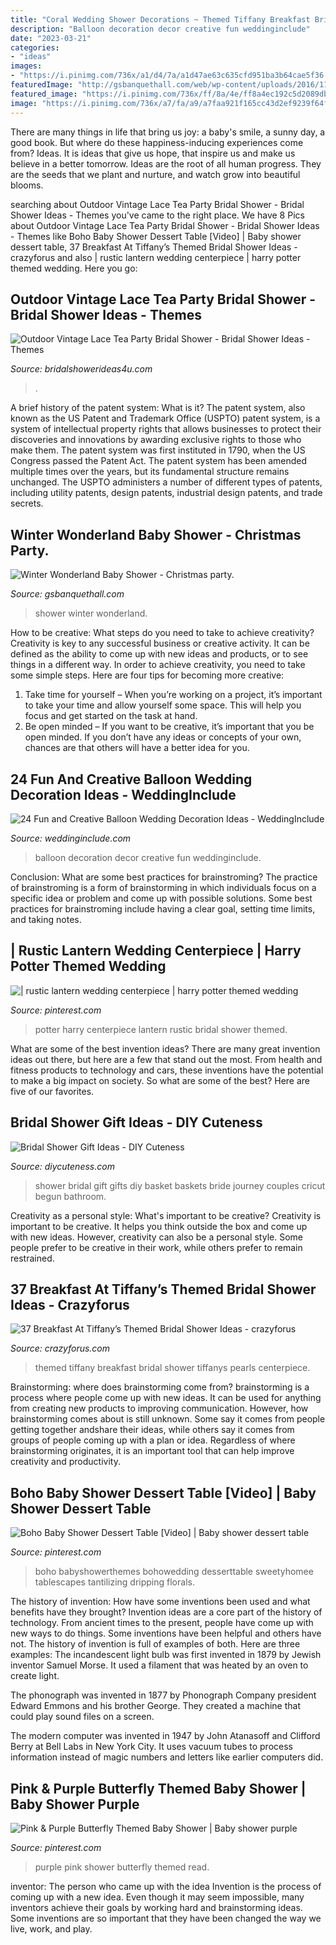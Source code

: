 ```yaml
---
title: "Coral Wedding Shower Decorations ~ Themed Tiffany Breakfast Bridal Shower Tiffanys Pearls Centerpiece"
description: "Balloon decoration decor creative fun weddinginclude"
date: "2023-03-21"
categories:
- "ideas"
images:
- "https://i.pinimg.com/736x/a1/d4/7a/a1d47ae63c635cfd951ba3b64cae5f36.jpg"
featuredImage: "http://gsbanquethall.com/web/wp-content/uploads/2016/11/snow-10.jpg"
featured_image: "https://i.pinimg.com/736x/ff/8a/4e/ff8a4ec192c5d2089dbe2c942c99299a.jpg"
image: "https://i.pinimg.com/736x/a7/fa/a9/a7faa921f165cc43d2ef9239f64fffde--purple-butterfly-pink-purple.jpg"
---
```



There are many things in life that bring us joy: a baby's smile, a sunny day, a good book. But where do these happiness-inducing experiences come from? Ideas. It is ideas that give us hope, that inspire us and make us believe in a better tomorrow. Ideas are the root of all human progress. They are the seeds that we plant and nurture, and watch grow into beautiful blooms.

	

		
searching about Outdoor Vintage Lace Tea Party Bridal Shower - Bridal Shower Ideas - Themes you've came to the right place. We have 8 Pics about Outdoor Vintage Lace Tea Party Bridal Shower - Bridal Shower Ideas - Themes like Boho Baby Shower Dessert Table [Video] | Baby shower dessert table, 37 Breakfast At Tiffany’s Themed Bridal Shower Ideas - crazyforus and also | rustic lantern wedding centerpiece | harry potter themed wedding. Here you go:
		
    
## Outdoor Vintage Lace Tea Party Bridal Shower - Bridal Shower Ideas - Themes

<img loading=lazy src="https://www.bridalshowerideas4u.com/wp-content/uploads/2016/04/Outdoor-Vintage-Lace-Tea-Party-Bridal-Shower-Tea-Truffles.jpg" onerror="this.onerror=null;this.src='https://tse1.mm.bing.net/th?id=OIP.7pVZoFLFmW22S6nb-RfboQHaLH&amp;pid=15.1';" alt="Outdoor Vintage Lace Tea Party Bridal Shower - Bridal Shower Ideas - Themes">

_Source: bridalshowerideas4u.com_

>. 

	

A brief history of the patent system: What is it?
The patent system, also known as the US Patent and Trademark Office (USPTO) patent system, is a system of intellectual property rights that allows businesses to protect their discoveries and innovations by awarding exclusive rights to those who make them. The patent system was first instituted in 1790, when the US Congress passed the Patent Act. The patent system has been amended multiple times over the years, but its fundamental structure remains unchanged. The USPTO administers a number of different types of patents, including utility patents, design patents, industrial design patents, and trade secrets.

    
## Winter Wonderland Baby Shower - Christmas Party.

<img loading=lazy src="http://gsbanquethall.com/web/wp-content/uploads/2016/11/snow-10.jpg" onerror="this.onerror=null;this.src='https://tse4.mm.bing.net/th?id=OIP.j5t1JWvngbGpikqwS4TciQHaLH&amp;pid=15.1';" alt="Winter Wonderland Baby Shower - Christmas party.">

_Source: gsbanquethall.com_

>shower winter wonderland. 

	

How to be creative: What steps do you need to take to achieve creativity?
Creativity is key to any successful business or creative activity. It can be defined as the ability to come up with new ideas and products, or to see things in a different way. In order to achieve creativity, you need to take some simple steps. Here are four tips for becoming more creative: 
1) Take time for yourself – When you’re working on a project, it’s important to take your time and allow yourself some space. This will help you focus and get started on the task at hand. 
2) Be open minded – If you want to be creative, it’s important that you be open minded. If you don’t have any ideas or concepts of your own, chances are that others will have a better idea for you.

    
## 24 Fun And Creative Balloon Wedding Decoration Ideas - WeddingInclude

<img loading=lazy src="https://www.weddinginclude.com/wp-content/uploads/2017/08/PrettyPerfect-Balloon-Decor-Ideas.jpg" onerror="this.onerror=null;this.src='https://tse3.mm.bing.net/th?id=OIP.fV2tvqp_HhxlEhcmNFmUvgHaLG&amp;pid=15.1';" alt="24 Fun and Creative Balloon Wedding Decoration Ideas - WeddingInclude">

_Source: weddinginclude.com_

>balloon decoration decor creative fun weddinginclude. 

	

Conclusion: What are some best practices for brainstroming?
The practice of brainstroming is a form of brainstorming in which individuals focus on a specific idea or problem and come up with possible solutions. Some best practices for brainstroming include having a clear goal, setting time limits, and taking notes.

    
## | Rustic Lantern Wedding Centerpiece | Harry Potter Themed Wedding

<img loading=lazy src="https://i.pinimg.com/736x/a1/d4/7a/a1d47ae63c635cfd951ba3b64cae5f36.jpg" onerror="this.onerror=null;this.src='https://tse4.mm.bing.net/th?id=OIP.Vh_0v4Z1u-ozS0HktqvHrAHaLF&amp;pid=15.1';" alt="| rustic lantern wedding centerpiece | harry potter themed wedding">

_Source: pinterest.com_

>potter harry centerpiece lantern rustic bridal shower themed. 

	

What are some of the best invention ideas?
There are many great invention ideas out there, but here are a few that stand out the most. From health and fitness products to technology and cars, these inventions have the potential to make a big impact on society. So what are some of the best? Here are five of our favorites.

    
## Bridal Shower Gift Ideas - DIY Cuteness

<img loading=lazy src="https://diycuteness.com/wp-content/uploads/2019/12/bridal-shower-gift-ideas-9.jpg" onerror="this.onerror=null;this.src='https://tse3.mm.bing.net/th?id=OIP.z_Kg40CYU5iYBPA0d61xMQHaJ3&amp;pid=15.1';" alt="Bridal Shower Gift Ideas - DIY Cuteness">

_Source: diycuteness.com_

>shower bridal gift gifts diy basket baskets bride journey couples cricut begun bathroom. 

	

Creativity as a personal style: What's important to be creative?
Creativity is important to be creative. It helps you think outside the box and come up with new ideas. However, creativity can also be a personal style. Some people prefer to be creative in their work, while others prefer to remain restrained.

    
## 37 Breakfast At Tiffany’s Themed Bridal Shower Ideas - Crazyforus

<img loading=lazy src="https://i.weddingomania.com/2016/04/a-themed-centerpiece-of-a-mirror-a-large-glass-pearls-roses-rhinestones-and-tiffany-blue-gifts.jpg" onerror="this.onerror=null;this.src='https://tse3.mm.bing.net/th?id=OIP.Y2EQkw1lnhjf3OwXMjCEjgHaKx&amp;pid=15.1';" alt="37 Breakfast At Tiffany’s Themed Bridal Shower Ideas - crazyforus">

_Source: crazyforus.com_

>themed tiffany breakfast bridal shower tiffanys pearls centerpiece. 

	

Brainstorming: where does brainstorming come from?
brainstorming is a process where people come up with new ideas. It can be used for anything from creating new products to improving communication. However, how brainstorming comes about is still unknown. Some say it comes from people getting together andshare their ideas, while others say it comes from groups of people coming up with a plan or idea. Regardless of where brainstorming originates, it is an important tool that can help improve creativity and productivity.

    
## Boho Baby Shower Dessert Table [Video] | Baby Shower Dessert Table

<img loading=lazy src="https://i.pinimg.com/736x/ff/8a/4e/ff8a4ec192c5d2089dbe2c942c99299a.jpg" onerror="this.onerror=null;this.src='https://tse2.mm.bing.net/th?id=OIP.Ylc8fDiXnc5nZM-SuewzoAHaNK&amp;pid=15.1';" alt="Boho Baby Shower Dessert Table [Video] | Baby shower dessert table">

_Source: pinterest.com_

>boho babyshowerthemes bohowedding desserttable sweetyhomee tablescapes tantilizing dripping florals. 

	

The history of invention: How have some inventions been used and what benefits have they brought?
Invention ideas are a core part of the history of technology. From ancient times to the present, people have come up with new ways to do things. Some inventions have been helpful and others have not. The history of invention is full of examples of both. Here are three examples:
The incandescent light bulb was first invented in 1879 by Jewish inventor Samuel Morse. It used a filament that was heated by an oven to create light.

The phonograph was invented in 1877 by Phonograph Company president Edward Emmons and his brother George. They created a machine that could play sound files on a screen.

The modern computer was invented in 1947 by John Atanasoff and Clifford Berry at Bell Labs in New York City. It uses vacuum tubes to process information instead of magic numbers and letters like earlier computers did.

    
## Pink &amp; Purple Butterfly Themed Baby Shower | Baby Shower Purple

<img loading=lazy src="https://i.pinimg.com/736x/a7/fa/a9/a7faa921f165cc43d2ef9239f64fffde--purple-butterfly-pink-purple.jpg" onerror="this.onerror=null;this.src='https://tse1.mm.bing.net/th?id=OIP.rsRBhCpODmZiso8GaUaYnQHaJ3&amp;pid=15.1';" alt="Pink &amp; Purple Butterfly Themed Baby Shower | Baby shower purple">

_Source: pinterest.com_

>purple pink shower butterfly themed read. 

	

inventor: The person who came up with the idea
Invention is the process of coming up with a new idea. Even though it may seem impossible, many inventors achieve their goals by working hard and brainstorming ideas. Some inventions are so important that they have been changed the way we live, work, and play.


